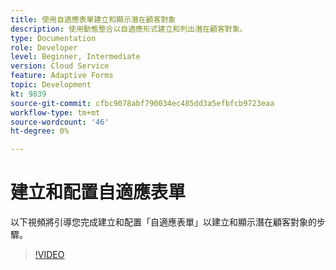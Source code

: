 ```yaml
---
title: 使用自適應表單建立和顯示潛在顧客對象
description: 使用動態整合以自適應形式建立和列出潛在顧客對象。
type: Documentation
role: Developer
level: Beginner, Intermediate
version: Cloud Service
feature: Adaptive Forms
topic: Development
kt: 9839
source-git-commit: cfbc9078abf790034ec485dd3a5efbfcb9723eaa
workflow-type: tm+mt
source-wordcount: '46'
ht-degree: 0%

---
```


# 建立和配置自適應表單


以下視頻將引導您完成建立和配置「自適應表單」以建立和顯示潛在顧客對象的步驟。

>[!VIDEO](https://video.tv.adobe.com/v/340791?quality=12&learn=on)

